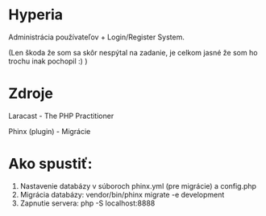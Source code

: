 # Hyperia
Administrácia používateľov + Login/Register System.

(Len škoda že som sa skôr nespýtal na zadanie, je celkom jasné že som ho trochu inak pochopil :) )

# Zdroje

Laracast - The PHP Practitioner

Phinx (plugin) - Migrácie

# Ako spustiť:
1. Nastavenie databázy v súboroch phinx.yml (pre migrácie) a config.php
2. Migrácia databázy: vendor/bin/phinx migrate -e development
3. Zapnutie servera: php -S localhost:8888
